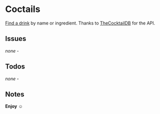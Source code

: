 # Coctails

[Find a drink](https://illhaveadrink.web.app/) by name or ingredient.
Thanks to [TheCocktailDB](https://www.thecocktaildb.com/api.php) for the API.

## Issues

*none* -

## Todos

*none* -

## Notes

**Enjoy** ☺️
